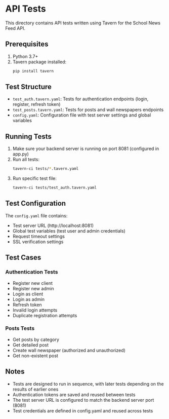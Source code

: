# API Tests

This directory contains API tests written using Tavern for the School News Feed API.

## Prerequisites

1. Python 3.7+
2. Tavern package installed:
   ```bash
   pip install tavern
   ```

## Test Structure

- `test_auth.tavern.yaml`: Tests for authentication endpoints (login, register, refresh token)
- `test_posts.tavern.yaml`: Tests for posts and wall newspapers endpoints
- `config.yaml`: Configuration file with test server settings and global variables

## Running Tests

1. Make sure your backend server is running on port 8081 (configured in app.py)
2. Run all tests:
   ```bash
   tavern-ci tests/*.tavern.yaml
   ```
3. Run specific test file:
   ```bash
   tavern-ci tests/test_auth.tavern.yaml
   ```

## Test Configuration

The `config.yaml` file contains:
- Test server URL (http://localhost:8081)
- Global test variables (test user and admin credentials)
- Request timeout settings
- SSL verification settings

## Test Cases

### Authentication Tests
- Register new client
- Register new admin
- Login as client
- Login as admin
- Refresh token
- Invalid login attempts
- Duplicate registration attempts

### Posts Tests
- Get posts by category
- Get detailed post
- Create wall newspaper (authorized and unauthorized)
- Get non-existent post

## Notes

- Tests are designed to run in sequence, with later tests depending on the results of earlier ones
- Authentication tokens are saved and reused between tests
- The test server URL is configured to match the backend server port (8081)
- Test credentials are defined in config.yaml and reused across tests 